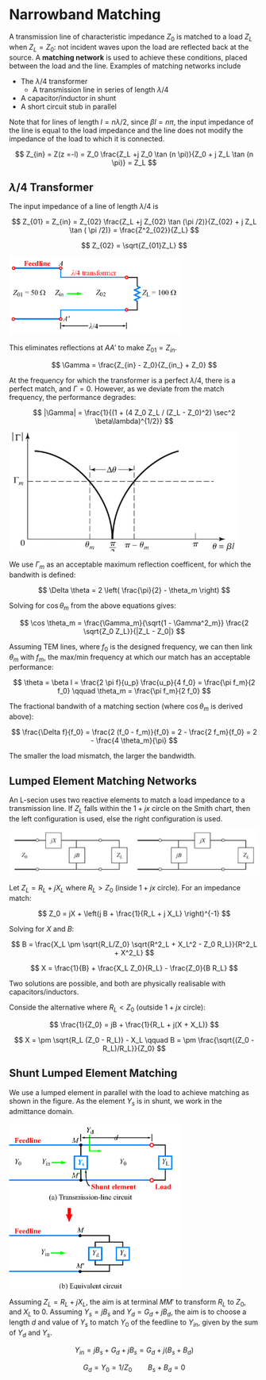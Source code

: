# Narrowband Matching

A transmission line of characteristic impedance $Z_0$ is matched to a load $Z_L$ when $Z_L = Z_0$: not incident waves upon the load are reflected back at the source. A **matching network** is used to achieve these conditions, placed between the load and the line. Examples of matching networks include

- The $\lambda / 4$ transformer
  - A transmission line in series of length $\lambda /4$
- A capacitor/inductor in shunt
- A short circuit stub in parallel

Note that for lines of length $l = n \lambda / 2$, since $\beta l = n \pi$, the input impedance of the line is equal to the load impedance and the line does not modify the impedance of the load to which it is connected.

$$
Z_{in} = Z(z =-l) = Z_0 \frac{Z_L +j Z_0 \tan (n \pi)}{Z_0 + j Z_L \tan (n \pi)} = Z_L
$$

## $\lambda /4$ Transformer

The input impedance of a line of length $\lambda /4$ is

$$
Z_{01} = Z_{in} = Z_{02} \frac{Z_L +j Z_{02} \tan (\pi /2)}{Z_{02} + j Z_L \tan ( \pi /2)} = \frac{Z^2_{02}}{Z_L}
$$

$$
Z_{02} = \sqrt{Z_{01}Z_L}
$$

![](./img/qwave-transformer.png)

This eliminates reflections at $A A'$ to make $Z_{01} = Z_{in}$.

$$
\Gamma = \frac{Z_{in} - Z_0}{Z_{in_} + Z_0}
$$

At the frequency for which the transformer is a perfect $\lambda / 4$, there is a perfect match, and $\Gamma = 0$. However, as we deviate from the match frequency, the performance degrades:

$$
|\Gamma| = \frac{1}{(1 + (4 Z_0 Z_L / (Z_L - Z_0)^2) \sec^2 \beta\lambda)^{1/2}}
$$

![](./img/narrowmatch.png)

We use $\Gamma_m$ as an acceptable maximum reflection coefficent, for which the bandwith is defined:

$$
\Delta \theta = 2 \left( \frac{\pi}{2} - \theta_m \right)
$$

Solving for $\cos \theta_m$ from the above equations gives:

$$
\cos \theta_m = \frac{\Gamma_m}{\sqrt{1 - \Gamma^2_m}} \frac{2 \sqrt{Z_0 Z_L}}{|Z_L - Z_0|}
$$

Assuming TEM lines, where $f_0$ is the designed frequency, we can then link $\theta_m$ with $f_m$, the max/min frequency at which our match has an acceptable performance:

$$
\theta = \beta l = \frac{2 \pi f}{u_p} \frac{u_p}{4 f_0} = \frac{\pi f_m}{2 f_0} \qquad \theta_m = \frac{\pi f_m}{2 f_0}
$$

The fractional bandwith of a matching section (where $\cos\theta_m$ is derived above):

$$
\frac{\Delta f}{f_0} = \frac{2 (f_0 - f_m)}{f_0} = 2 - \frac{2 f_m}{f_0} = 2 - \frac{4 \theta_m}{\pi}
$$

The smaller the load mismatch, the larger the bandwidth.

## Lumped Element Matching Networks

An L-secion uses two reactive elements to match a load impedance to a transmission line. If $Z_L$ falls within the $1+jx$ circle on the Smith chart, then the left configuration is used, else the right configuration is used.

![](./img/Lsections.png)

Let $Z_L = R_L + j X_L$ where $R_L > Z_0$ (inside $1+jx$ circle). For an impedance match:

$$
Z_0 = jX + \left(j B + \frac{1}{R_L + j X_L} \right)^{-1}
$$

Solving for $X$ and $B$:

$$
B = \frac{X_L \pm \sqrt{R_L/Z_0} \sqrt{R^2_L + X_L^2 - Z_0 R_L}}{R^2_L + X^2_L}
$$

$$
X = \frac{1}{B} + \frac{X_L Z_0}{R_L} - \frac{Z_0}{B R_L}
$$

Two solutions are possible, and both are physically realisable with capacitors/inductors.

Conside the alternative where $R_L < Z_0$ (outside $1+jx$ circle):

$$
\frac{1}{Z_0} = jB + \frac{1}{R_L + j(X + X_L)}
$$

$$
X = \pm \sqrt{R_L (Z_0 - R_L)} - X_L \qquad
B = \pm \frac{\sqrt{(Z_0 - R_L)/R_L}}{Z_0}
$$

## Shunt Lumped Element Matching

We use a lumped element in parallel with the load to achieve matching as shown in the figure. As the element $Y_s$ is in shunt, we work in the admittance domain.

![](./img/match-shunt.png)

Assuming $Z_L = R_L + j X_L$, the aim is at terminal $MM'$ to transform $R_L$ to $Z_0$, and $X_L$ to $0$. Assuming $Y_s = j B_s$ and $Y_d = G_d + jB_d$, the aim is to choose a length $d$ and value of $Y_s$ to match $Y_0$ of the feedline to $Y_{in}$, given by the sum of $Y_d$ and $Y_s$.

$$
Y_{in} = j B_s + G_d + j B_s = G_d + j(B_s + B_d)
$$

$$
G_d = Y_0 = 1/Z_0 \qquad B_s + B_d = 0
$$
